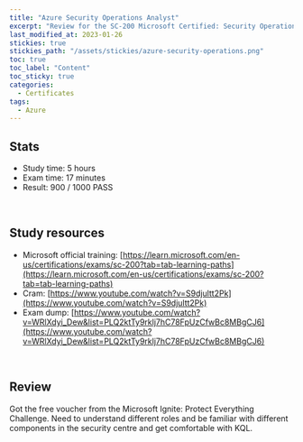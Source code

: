 ```yaml
---
title: "Azure Security Operations Analyst"
excerpt: "Review for the SC-200 Microsoft Certified: Security Operations Analyst Associate certificate"
last_modified_at: 2023-01-26
stickies: true
stickies_path: "/assets/stickies/azure-security-operations.png"
toc: true
toc_label: "Content"
toc_sticky: true
categories:
  - Certificates
tags:
  - Azure
---
```


## Stats
- Study time: 5 hours
- Exam time: 17 minutes
- Result: 900 / 1000 PASS

<br>

## Study resources
- Microsoft official training: [https://learn.microsoft.com/en-us/certifications/exams/sc-200?tab=tab-learning-paths](https://learn.microsoft.com/en-us/certifications/exams/sc-200?tab=tab-learning-paths)
- Cram: [https://www.youtube.com/watch?v=S9djultt2Pk](https://www.youtube.com/watch?v=S9djultt2Pk)
- Exam dump: [https://www.youtube.com/watch?v=WRlXdyi_Dew&list=PLQ2ktTy9rklj7hC78FpUzCfwBc8MBgCJ6](https://www.youtube.com/watch?v=WRlXdyi_Dew&list=PLQ2ktTy9rklj7hC78FpUzCfwBc8MBgCJ6)

<br>

## Review
Got the free voucher from the Microsoft Ignite: Protect Everything Challenge. Need to understand different roles and be familiar with different components in the security centre and get comfortable with KQL.

<br>
